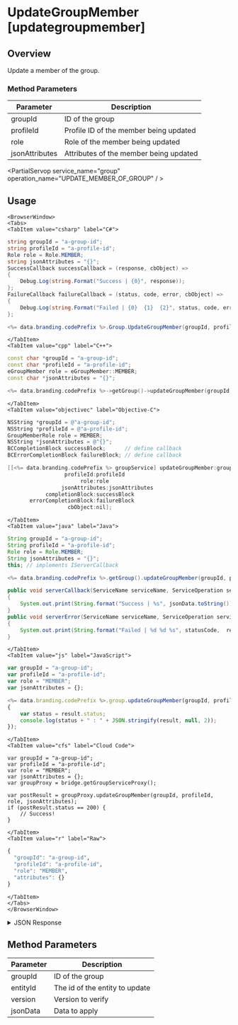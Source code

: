 # UpdateGroupMember [updategroupmember]
## Overview
Update a member of the group.


### Method Parameters
Parameter | Description
--------- | -----------
groupId | ID of the group
profileId | Profile ID of the member being updated
role | Role of the member being updated
jsonAttributes | Attributes of the member being updated

<PartialServop service_name="group" operation_name="UPDATE_MEMBER_OF_GROUP" / >

## Usage

```mdx-code-block
<BrowserWindow>
<Tabs>
<TabItem value="csharp" label="C#">
```

```csharp
string groupId = "a-group-id";
string profileId = "a-profile-id";
Role role = Role.MEMBER;
string jsonAttributes = "{}";
SuccessCallback successCallback = (response, cbObject) =>
{
    Debug.Log(string.Format("Success | {0}", response));
};
FailureCallback failureCallback = (status, code, error, cbObject) =>
{
    Debug.Log(string.Format("Failed | {0}  {1}  {2}", status, code, error));
};

<%= data.branding.codePrefix %>.Group.UpdateGroupMember(groupId, profileId, role, jsonAttributes, successCallback, failureCallback);
```

```mdx-code-block
</TabItem>
<TabItem value="cpp" label="C++">
```

```cpp
const char *groupId = "a-group-id";
const char *profileId = "a-profile-id";
eGroupMember role = eGroupMember::MEMBER;
const char *jsonAttributes = "{}";

<%= data.branding.codePrefix %>->getGroup()->updateGroupMember(groupId, profileId, role, jsonAttributes, this);
```

```mdx-code-block
</TabItem>
<TabItem value="objectivec" label="Objective-C">
```

```objectivec
NSString *groupId = @"a-group-id";
NSString *profileId = @"a-profile-id";
GroupMemberRole role = MEMBER;
NSString *jsonAttributes = @"{}";
BCCompletionBlock successBlock;      // define callback
BCErrorCompletionBlock failureBlock; // define callback

[[<%= data.branding.codePrefix %> groupService] updateGroupMember:groupId
                  profileId:profileId
                       role:role
                 jsonAttributes:jsonAttributes
            completionBlock:successBlock
       errorCompletionBlock:failureBlock
                   cbObject:nil];
```

```mdx-code-block
</TabItem>
<TabItem value="java" label="Java">
```

```java
String groupId = "a-group-id";
String profileId = "a-profile-id";
Role role = Role.MEMBER;
String jsonAttributes = "{}";
this; // implements IServerCallback

<%= data.branding.codePrefix %>.getGroup().updateGroupMember(groupId, profileId, role, jsonAttributes, this);

public void serverCallback(ServiceName serviceName, ServiceOperation serviceOperation, JSONObject jsonData)
{
    System.out.print(String.format("Success | %s", jsonData.toString()));
}
public void serverError(ServiceName serviceName, ServiceOperation serviceOperation, int statusCode, int reasonCode, String jsonError)
{
    System.out.print(String.format("Failed | %d %d %s", statusCode,  reasonCode, jsonError.toString()));
}
```

```mdx-code-block
</TabItem>
<TabItem value="js" label="JavaScript">
```

```javascript
var groupId = "a-group-id";
var profileId = "a-profile-id";
var role = "MEMBER";
var jsonAttributes = {};

<%= data.branding.codePrefix %>.group.updateGroupMember(groupId, profileId, role, jsonAttributes, result =>
{
	var status = result.status;
	console.log(status + " : " + JSON.stringify(result, null, 2));
});
```

```mdx-code-block
</TabItem>
<TabItem value="cfs" label="Cloud Code">
```

```cfscript
var groupId = "a-group-id";
var profileId = "a-profile-id";
var role = "MEMBER";
var jsonAttributes = {};
var groupProxy = bridge.getGroupServiceProxy();

var postResult = groupProxy.updateGroupMember(groupId, profileId, role, jsonAttributes);
if (postResult.status == 200) {
    // Success!
}
```

```mdx-code-block
</TabItem>
<TabItem value="r" label="Raw">
```

```r
{
  "groupId": "a-group-id",
  "profileId": "a-profile-id",
  "role": "MEMBER",
  "attributes": {}
}
```

```mdx-code-block
</TabItem>
</Tabs>
</BrowserWindow>
```

<details>
<summary>JSON Response</summary>

```json
{
    "status": 200,
    "data": null
}
```
</details>

## Method Parameters
Parameter | Description
--------- | -----------
groupId | ID of the group
entityId | The id of the entity to update
version | Version to verify
jsonData | Data to apply


